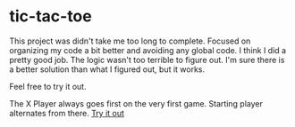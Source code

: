 # tic-tac-toe

This project was didn't take me too long to complete. Focused on organizing my code a bit better and avoiding any global code. I think I did a pretty good job.
The logic wasn't too terrible to figure out. I'm sure there is a better solution than what I figured out, but it works.

Feel free to try it out. 

The X Player always goes first on the very first game. Starting player alternates from there. 
[Try it out](https://hurr-son.github.io/tic-tac-toe/)
